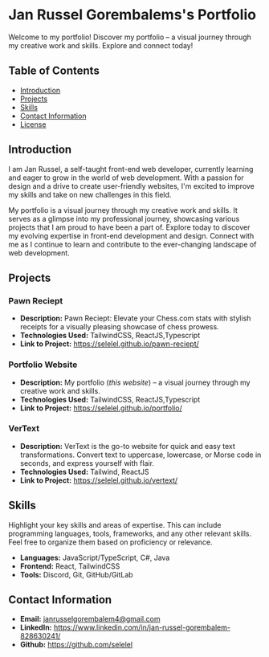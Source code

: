# Jan Russel Gorembalems's Portfolio

Welcome to my portfolio! Discover my portfolio – a visual journey through my creative work and skills. Explore and connect today!

## Table of Contents

- [Introduction](#introduction)
- [Projects](#projects)
- [Skills](#skills)
- [Contact Information](#contact-information)
- [License](#license)

## Introduction

I am Jan Russel, a self-taught front-end web developer, currently learning and eager to grow in the world of web development. With a passion for design and a drive to create user-friendly websites, I'm excited to improve my skills and take on new challenges in this field.

My portfolio is a visual journey through my creative work and skills. It serves as a glimpse into my professional journey, showcasing various projects that I am proud to have been a part of. Explore today to discover my evolving expertise in front-end development and design. Connect with me as I continue to learn and contribute to the ever-changing landscape of web development.

## Projects

### Pawn Reciept 

- **Description:** Pawn Reciept: Elevate your Chess.com stats with stylish receipts for a visually pleasing showcase of chess prowess.
- **Technologies Used:** TailwindCSS, ReactJS,Typescript
- **Link to Project:** https://selelel.github.io/pawn-reciept/

### Portfolio Website

- **Description:** My portfolio (_this website_) – a visual journey through my creative work and skills.
- **Technologies Used:** TailwindCSS, ReactJS,Typescript
- **Link to Project:** https://selelel.github.io/portfolio/

### VerText

- **Description:** VerText is the go-to website for quick and easy text transformations. Convert text to uppercase, lowercase, or Morse code in seconds, and express yourself with flair.
- **Technologies Used:** Tailwind, ReactJS
- **Link to Project:** https://selelel.github.io/vertext/

## Skills

Highlight your key skills and areas of expertise. This can include programming languages, tools, frameworks, and any other relevant skills. Feel free to organize them based on proficiency or relevance.

- **Languages:** JavaScript/TypeScript, C#, Java
- **Frontend:** React, TailwindCSS
- **Tools:** Discord, Git, GitHub/GitLab

## Contact Information

- **Email:** janrusselgorembalem4@gmail.com
- **LinkedIn:** https://www.linkedin.com/in/jan-russel-gorembalem-828630241/
- **Github:** https://github.com/selelel
